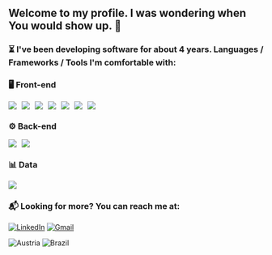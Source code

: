 ## Welcome to my profile. I was wondering when You would show up. 👀

### ⏳ I've been developing software for about 4 years. Languages / Frameworks / Tools I'm comfortable with:

### 🖥️ Front-end
<div style="display: flex; flex-direction: row; justify-content: flex-start; gap: 10px;">
  <img src="https://img.shields.io/badge/HTML5-E34F26?style=for-the-badge&logo=html5&logoColor=white" />
  <img src="https://img.shields.io/badge/CSS3-1572B6?style=for-the-badge&logo=css3&logoColor=white" />
  <img src="https://img.shields.io/badge/JavaScript-F7DF1E?style=for-the-badge&logo=javascript&logoColor=black" />
  <img src="https://img.shields.io/badge/TypeScript-007ACC?style=for-the-badge&logo=typescript&logoColor=white" />
  <img src="https://img.shields.io/badge/React-20232A?style=for-the-badge&logo=react&logoColor=61DAFB" />
  <img src="https://img.shields.io/badge/Next.js-000000?style=for-the-badge&logo=next.js&logoColor=white" />
  <img src="https://img.shields.io/badge/TailwindCSS-38B2AC?style=for-the-badge&logo=tailwind-css&logoColor=white" />
</div>

### ⚙️ Back-end
<div style="display: flex; flex-direction: row; justify-content: flex-start; gap: 10px;">
  <img src="https://img.shields.io/badge/Flask-000000?style=for-the-badge&logo=flask&logoColor=white" />
  <img src="https://img.shields.io/badge/Python-14354C?style=for-the-badge&logo=python&logoColor=white" />
</div>

### 📊 Data
<div style="display: flex; flex-direction: row; justify-content: flex-start; gap: 10px;">
  <img src="https://img.shields.io/badge/PostgreSQL-316192?style=for-the-badge&logo=postgresql&logoColor=white" />
</div>


### 📬 Looking for more? You can reach me at:
[![LinkedIn](https://img.shields.io/badge/LinkedIn-0077B5?style=for-the-badge&logo=linkedin&logoColor=white)](https://www.linkedin.com/in/guilherme-pittner/)
[![Gmail](https://img.shields.io/badge/Gmail-D14836?style=for-the-badge&logo=gmail&logoColor=white)](mailto:guilhermepittner123@gmail.com)

![Austria](https://flagcdn.com/w40/at.png) ![Brazil](https://flagcdn.com/w40/br.png)
  

